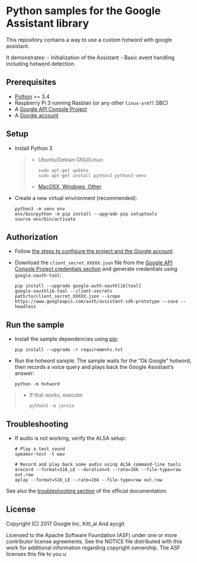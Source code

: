 Python samples for the Google Assistant library
===============================================

This repository contains a way to use a custom hotword with google assistant.

It demonstrates: - Initialization of the Assistant - Basic event handling including hotword detection.

Prerequisites
-------------

-   [Python] &gt;= 3.4
-   Raspberry Pi 3 running Rasbian (or any other `linux-arm7l` SBC)
-   A [Google API Console Project]
-   A [Google account]

Setup
-----

-   Install Python 3

    > -   Ubuntu/Debian GNU/Linux:
    >
    >         sudo apt-get update
    >         sudo apt-get install python3 python3-venv
    >
    > -   [MacOSX, Windows, Other]

-   Create a new virtual environment (recommended):

        python3 -m venv env
        env/bin/python -m pip install --upgrade pip setuptools
        source env/bin/activate

Authorization
-------------

-   Follow [the steps to configure the project and the Google account].
-   Download the `client_secret_XXXXX.json` file from the [Google API Console Project credentials section] and generate credentials using `google-oauth-tool`:

        pip install --upgrade google-auth-oauthlib[tool]
        google-oauthlib-tool --client-secrets path/to/client_secret_XXXXX.json --scope https://www.googleapis.com/auth/assistant-sdk-prototype --save --headless

Run the sample
--------------

-   Install the sample dependencies using [pip]:

        pip install --upgrade -r requirements.txt

-   Run the hotword sample. The sample waits for the “Ok Google” hotword, then records a voice query and plays back the Google Assistant’s answer:

        python -m hotword

> -   If that works, execute:
>
>         python3 -m jarvis
>
Troubleshooting
---------------

-   If audio is not working, verify the ALSA setup:

        # Play a test sound
        speaker-test -t wav

        # Record and play back some audio using ALSA command-line tools
        arecord --format=S16_LE --duration=5 --rate=16k --file-type=raw out.raw
        aplay --format=S16_LE --rate=16k --file-type=raw out.raw

See also the [troubleshooting section] of the official documentation.

License
-------

Copyright (C) 2017 Google Inc, Kitt\_ai And aycgit

Licensed to the Apache Software Foundation (ASF) under one or more contributor license agreements. See the NOTICE file distributed with this work for additional information regarding copyright ownership. The ASF licenses this file to you u

  [package]: https://github.com/googlesamples/assistant-sdk-python/tree/master/google-assistant-library
  [Python]: https://www.python.org/
  [Google API Console Project]: https://console.developers.google.com
  [Google account]: https://myaccount.google.com/
  [MacOSX, Windows, Other]: https://www.python.org/downloads/
  [the steps to configure the project and the Google account]: https://developers.google.com/assistant/sdk/prototype/getting-started-other-platforms/config-dev-project-and-account
  [Google API Console Project credentials section]: https://console.developers.google.com/apis/credentials
  [pip]: https://pip.pypa.io/
  [troubleshooting section]: https://developers.google.com/assistant/sdk/prototype/getting-started-pi-python/troubleshooting
